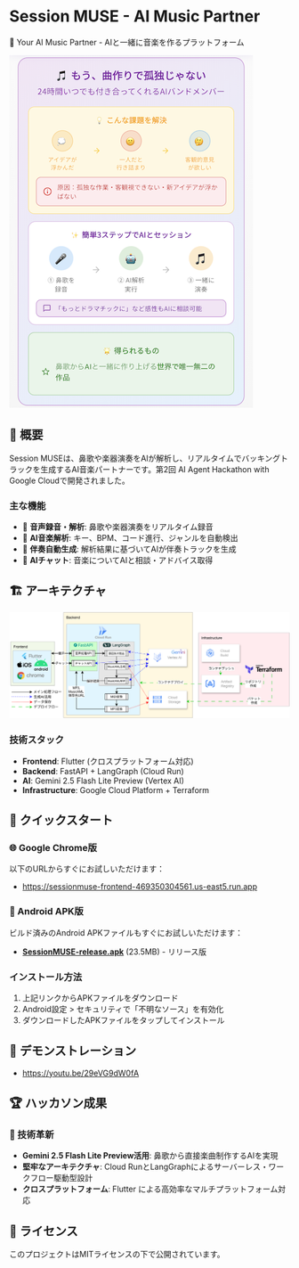 # Session MUSE - AI Music Partner

🎵 Your AI Music Partner - AIと一緒に音楽を作るプラットフォーム

![SessionMUSE Demo](https://raw.githubusercontent.com/xxkuboxx/ai-hackathon-20250502/main/screenshot/iOS/screenshot1-part.PNG)

## 🎯 概要

Session MUSEは、鼻歌や楽器演奏をAIが解析し、リアルタイムでバッキングトラックを生成するAI音楽パートナーです。第2回 AI Agent Hackathon with Google Cloudで開発されました。

### 主な機能
- 🎤 **音声録音・解析**: 鼻歌や楽器演奏をリアルタイム録音
- 🤖 **AI音楽解析**: キー、BPM、コード進行、ジャンルを自動検出
- 🎵 **伴奏自動生成**: 解析結果に基づいてAIが伴奏トラックを生成
- 💬 **AIチャット**: 音楽についてAIと相談・アドバイス取得

## 🏗️ アーキテクチャ

![SessionMUSE Architecture](architecture.png)

### 技術スタック
- **Frontend**: Flutter (クロスプラットフォーム対応)
- **Backend**: FastAPI + LangGraph (Cloud Run)
- **AI**: Gemini 2.5 Flash Lite Preview (Vertex AI)
- **Infrastructure**: Google Cloud Platform + Terraform

## 🚀 クイックスタート

### 🌐 Google Chrome版

以下のURLからすぐにお試しいただけます：
- https://sessionmuse-frontend-469350304561.us-east5.run.app

### 📱 Android APK版

ビルド済みのAndroid APKファイルもすぐにお試しいただけます：

- [**SessionMUSE-release.apk**](build/android/SessionMUSE-release.apk) (23.5MB) - リリース版

### インストール方法
1. 上記リンクからAPKファイルをダウンロード
2. Android設定 > セキュリティで「不明なソース」を有効化
3. ダウンロードしたAPKファイルをタップしてインストール

## 🎥 デモンストレーション
- https://youtu.be/29eVG9dW0fA

## 🏆 ハッカソン成果

### 🥇 技術革新
- **Gemini 2.5 Flash Lite Preview活用**: 鼻歌から直接楽曲制作するAIを実現
- **堅牢なアーキテクチャ**: Cloud RunとLangGraphによるサーバーレス・ワークフロー駆動型設計
- **クロスプラットフォーム**: Flutter による高効率なマルチプラットフォーム対応

## 📄 ライセンス

このプロジェクトはMITライセンスの下で公開されています。
